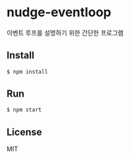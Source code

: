 # nudge-eventloop

이벤트 루프를 설명하기 위한 간단한 프로그램

## Install

```bash
$ npm install
```

## Run

```bash
$ npm start
```

## License

MIT
